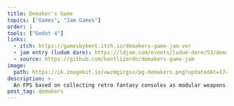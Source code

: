 ```yaml
---
title: Demaker's Game
topics: ["Games", "Jam Games"]
order: 1
tools: ["Godot 4"]
links:
  - itch: https://gamesbykent.itch.io/demakers-game-jam-ver
  - jam entry (ludum dare): https://ldjam.com/events/ludum-dare/53/demaker-s-game
  - source: https://github.com/kentlizardo/demakers-game-jam
image:
  path: https://ik.imagekit.io/uwzmgirgsx/pg-demakers.png?updatedAt=1742520901272
description: >-
  An FPS based on collecting retro fantasy consoles as modular weapons and player modules.
post_tag: demakers
---
```

